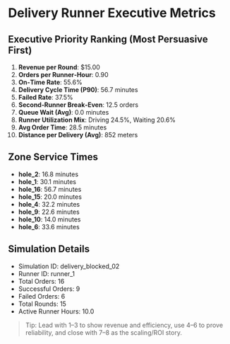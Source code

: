 # Delivery Runner Executive Metrics

## Executive Priority Ranking (Most Persuasive First)
1. **Revenue per Round**: $15.00
2. **Orders per Runner‑Hour**: 0.90
3. **On‑Time Rate**: 55.6%
4. **Delivery Cycle Time (P90)**: 56.7 minutes
5. **Failed Rate**: 37.5%
6. **Second‑Runner Break‑Even**: 12.5 orders
7. **Queue Wait (Avg)**: 0.0 minutes
8. **Runner Utilization Mix**: Driving 24.5%, Waiting 20.6%
9. **Avg Order Time**: 28.5 minutes
10. **Distance per Delivery (Avg)**: 852 meters

## Zone Service Times
- **hole_2**: 16.8 minutes
- **hole_1**: 30.1 minutes
- **hole_16**: 56.7 minutes
- **hole_15**: 20.0 minutes
- **hole_4**: 32.2 minutes
- **hole_9**: 22.6 minutes
- **hole_10**: 14.0 minutes
- **hole_6**: 33.6 minutes


## Simulation Details
- Simulation ID: delivery_blocked_02
- Runner ID: runner_1
- Total Orders: 16
- Successful Orders: 9
- Failed Orders: 6
- Total Rounds: 15
- Active Runner Hours: 10.0

> Tip: Lead with 1–3 to show revenue and efficiency, use 4–6 to prove reliability, and close with 7–8 as the scaling/ROI story.
